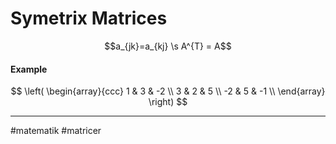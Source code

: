# Symetrix Matrices

$$a_{jk}=a_{kj} \s A^{T} = A$$

#### Example 
$$
\left(
\begin{array}{ccc}
 1 & 3 & -2 \\
 3 & 2 & 5 \\
 -2 & 5 & -1 \\
\end{array}
\right)
$$


---
#matematik #matricer 
